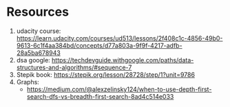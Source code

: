 # Resources
1. udacity course: https://learn.udacity.com/courses/ud513/lessons/2f408c1c-4856-49b0-9613-6c1f4aa384bd/concepts/d77a803a-9f9f-4217-adfb-28a5ba678943
1. dsa google: https://techdevguide.withgoogle.com/paths/data-structures-and-algorithms/#sequence-7
1. Stepik book: https://stepik.org/lesson/28728/step/1?unit=9786
1. Graphs:
    - https://medium.com/@alexzelinsky124/when-to-use-depth-first-search-dfs-vs-breadth-first-search-8ad4c514e033